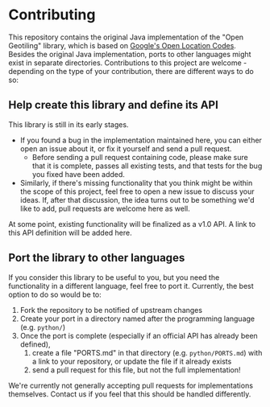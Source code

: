 # Contributing
This repository contains the original Java implementation of the "Open Geotiling" library,
which is based on [Google's Open Location Codes](https://github.com/google/open-location-code). Besides the original Java implementation,
ports to other languages might exist in separate directories.
Contributions to this project are welcome - depending on the type of your contribution, there are different ways to do so:

## Help create this library and define its API
This library is still in its early stages.
* If you found a bug in the implementation maintained here, you can either open an issue about it,
or fix it yourself and send a pull request.
    * Before sending a pull request containing code, please make sure that it is complete, passes all existing tests,
    and that tests for the bug you fixed have been added.
* Similarly, if there's missing functionality that you think might be within the scope of this project,
feel free to open a new issue to discuss your ideas. If, after that discussion, the idea turns out to be something we'd like to add,
pull requests are welcome here as well.

At some point, existing functionality will be finalized as a v1.0 API. A link to this API definition will be added here.

## Port the library to other languages
If you consider this library to be useful to you, but you need the functionality in a different language, feel free to port it.
Currently, the best option to do so would be to:
1. Fork the repository to be notified of upstream changes
2. Create your port in a directory named after the programming language (e.g. `python/`)
3. Once the port is complete (especially if an official API has already been defined),
    1. create a file "PORTS.md" in that directory (e.g. `python/PORTS.md`) with a link to your repository,
    or update the file if it already exists
    2. send a pull request for this file, but not the full implementation!

We're currently not generally accepting pull requests for implementations themselves.
Contact us if you feel that this should be handled differently.
